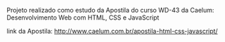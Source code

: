 Projeto realizado como estudo da Apostila do curso WD-43 da Caelum: Desenvolvimento Web com HTML, CSS e JavaScript

link da Apostila: http://www.caelum.com.br/apostila-html-css-javascript/

